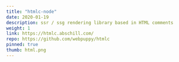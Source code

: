 ```yaml
---
title: "htmlc-node"
date: 2020-01-19
description: ssr / ssg rendering library based in HTML comments
weight: 1
link: https://htmlc.abschill.com/
repo: https://github.com/webpuppy/htmlc
pinned: true
thumb: html.png
---
```

